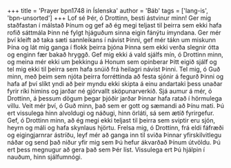 +++
title = 'Prayer bpn1748 in Íslenska'
author = 'Báb'
tags = ['lang-is', 'bpn-unsorted']
+++
Lof sé Þér, ó Drottinn, besti ástvinur minn! Ger mig staðfastan í málstað Þínum og gef að ég megi teljast til þeirra sem ekki hafa rofið sáttmála Þinn né fylgt hjáguðum sinna eigin fánýtu ímynd­ana. Ger mér því kleift að taka sæti sann­leikans í návist Þinni, gef mér tákn um miskunn Þína og lát mig ganga í flokk þeirra þjóna Þinna sem ekki verða slegnir ótta og enginn fær bakað hryggð. Gef mig ekki á vald sjálfs mín, ó Drottinn minn, og meina mér ekki um þekkingu á Honum sem opinberar Þitt eigið sjálf og tel mig ekki til þeirra sem hafa snúið frá heilagri návist Þinni. Tel mig, ó Guð minn, með þeim sem njóta þeirra forréttinda að festa sjónir á fegurð Þinni og hafa af því slíkt yndi að þeir myndu ekki skipta á einu andartaki þess unaðar fyrir ríki himins og jarðar né gjörvallt sköpunarverkið. Sjá aumur á mér, ó Drottinn, á þessum dögum þegar þjóðir jarðar Þinnar hafa ratað í hörmulega villu. Veit mér því, ó Guð minn, það sem er gott og sæmandi að Þínu mati. Þú ert vissulega hinn alvoldugi og náðugi, hinn örláti, sá sem ætíð fyrirgefur.
Gef, ó Drottinn minn, að ég megi ekki teljast til þeirra sem sviptir eru sjón, heyrn og máli og hafa skynlaus hjörtu. Frelsa mig, ó Drottinn, frá eldi fáfræði og eigingjarnrar ástríðu, leyf mér að ganga inn til sviða Þinnar yfirskilvitlegu náðar og send það niður yfir mig sem Þú hefur ákvarðað Þínum útvöldu. Þú ert þess megnugur að gera það sem Þér líst. Vissulega ert Þú hjálpin í nauðum, hinn sjálfumnógi.
